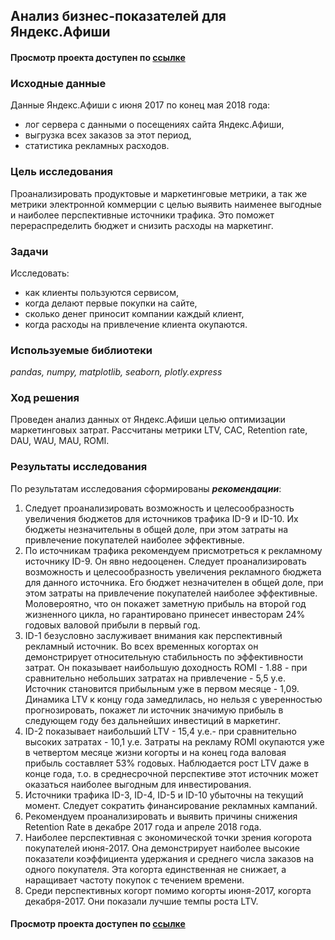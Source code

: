 ## Анализ бизнес-показателей для Яндекс.Афиши
#### Просмотр проекта доступен по [ссылке](https://nbviewer.jupyter.org/github/Irrichie/yandex-praktikum-projects/blob/e70f60c6662afdf70b903c4086cd22e5cfea7b35/06-Business%20metrics%20analysis/06-Business%20metrics%20analysis.ipynb)
### Исходные данные
Данные Яндекс.Афиши с июня 2017 по конец мая 2018 года:
* лог сервера с данными о посещениях сайта Яндекс.Афиши,
* выгрузка всех заказов за этот период,
* статистика рекламных расходов.

### Цель исследования

Проанализировать продуктовые и маркетинговые метрики, а так же метрики электронной коммерции с целью выявить наименее  выгодные и наиболее перспективные источники трафика. Это поможет перераспределить бюджет и снизить расходы на маркетинг.

### Задачи
Исследовать:
* как клиенты пользуются сервисом,
* когда делают первые покупки на сайте,
* сколько денег приносит компании каждый клиент,
* когда расходы на привлечение клиента окупаются.

### Используемые библиотеки
*pandas, numpy, matplotlib, seaborn, plotly.express*

### Ход решения

Проведен анализ данных от Яндекс.Афиши целью оптимизации маркетинговых затрат. Рассчитаны метрики LTV, CAC, Retention rate, DAU, WAU, MAU, ROMI.

### Результаты исследования
По результатам исследования сформированы ***рекомендации***:
1. Следует проанализировать возможность и целесообразность увеличения бюджетов для источников трафика ID-9 и ID-10. Их бюджеты незначительны в общей доле, при этом затраты на привлечение покупателей наиболее эффективные.
2. По источникам трафика рекомендуем присмотреться к рекламному источнику ID-9. Он явно недооценен. Следует проанализировать возможность и целесообразность увеличения рекламного бюджета для данного источника. Его бюджет незначителен в общей доле, при этом затраты на привлечение покупателей наиболее эффективные. Моловероятно, что он покажет заметную прибыль на второй год жизненного цикла, но гарантировано принесет инвесторам 24% годовых валовой прибыли в первый год.
3. ID-1 безусловно заслуживает внимания как перспективный рекламный источник. Во всех временных когортах он демонстрирует относительную стабильность по эффективности затрат. Он показывает наибольшую доходность ROMI - 1.88 - при сравнительно небольших затратах на привлечение - 5,5 у.е. Источник становится прибыльным уже в первом месяце - 1,09. Динамика LTV к концу года замедлилась, но нельзя с уверенностью прогнозировать, покажет ли источник значимую прибыль в следующем году без дальнейших инвестиций в маркетинг.
4. ID-2 показывает наибольший LTV - 15,4 у.е.- при сравнительно высоких затратах - 10,1 у.е. Затраты на рекламу ROMI окупаются уже в четвертом месяце жизни когорты и на конец года валовая прибыль составляет 53% годовых. Наблюдается рост LTV даже в конце года, т.о. в среднесрочной перспективе этот источник может оказаться наиболее выгодным для инвестирования.
5. Источники трафика ID-3, ID-4, ID-5 и ID-10 убыточны на текущий момент. Следует сократить финансирование рекламных кампаний.
6. Рекомендуем проанализировать и выявить причины снижения Retention Rate в декабре 2017 года и апреле 2018 года.
7. Наиболее перспективная с экономической точки зрения когорота покупателей июня-2017. Она демонстрирует наиболее высокие показатели коэффициента удержания и среднего числа заказов на одного покупателя. Эта когорта единственная не снижает, а наращивает частоту покупок с течением времени.
8. Среди перспективных когорт помимо когорты июня-2017, когорта декабря-2017. Они показали лучшие темпы роста LTV.

#### Просмотр проекта доступен по [ссылке](https://nbviewer.jupyter.org/github/Irrichie/yandex-praktikum-projects/blob/e70f60c6662afdf70b903c4086cd22e5cfea7b35/06-Business%20metrics%20analysis/06-Business%20metrics%20analysis.ipynb)
